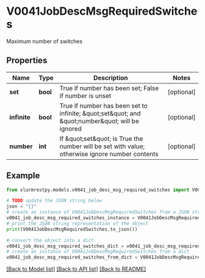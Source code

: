 # V0041JobDescMsgRequiredSwitches

Maximum number of switches

## Properties

Name | Type | Description | Notes
------------ | ------------- | ------------- | -------------
**set** | **bool** | True if number has been set; False if number is unset | [optional]
**infinite** | **bool** | True if number has been set to infinite; \&quot;set\&quot; and \&quot;number\&quot; will be ignored | [optional]
**number** | **int** | If \&quot;set\&quot; is True the number will be set with value; otherwise ignore number contents | [optional]

## Example

```python
from slurmrestpy.models.v0041_job_desc_msg_required_switches import V0041JobDescMsgRequiredSwitches

# TODO update the JSON string below
json = "{}"
# create an instance of V0041JobDescMsgRequiredSwitches from a JSON string
v0041_job_desc_msg_required_switches_instance = V0041JobDescMsgRequiredSwitches.from_json(json)
# print the JSON string representation of the object
print(V0041JobDescMsgRequiredSwitches.to_json())

# convert the object into a dict
v0041_job_desc_msg_required_switches_dict = v0041_job_desc_msg_required_switches_instance.to_dict()
# create an instance of V0041JobDescMsgRequiredSwitches from a dict
v0041_job_desc_msg_required_switches_from_dict = V0041JobDescMsgRequiredSwitches.from_dict(v0041_job_desc_msg_required_switches_dict)
```
[[Back to Model list]](../README.md#documentation-for-models) [[Back to API list]](../README.md#documentation-for-api-endpoints) [[Back to README]](../README.md)


